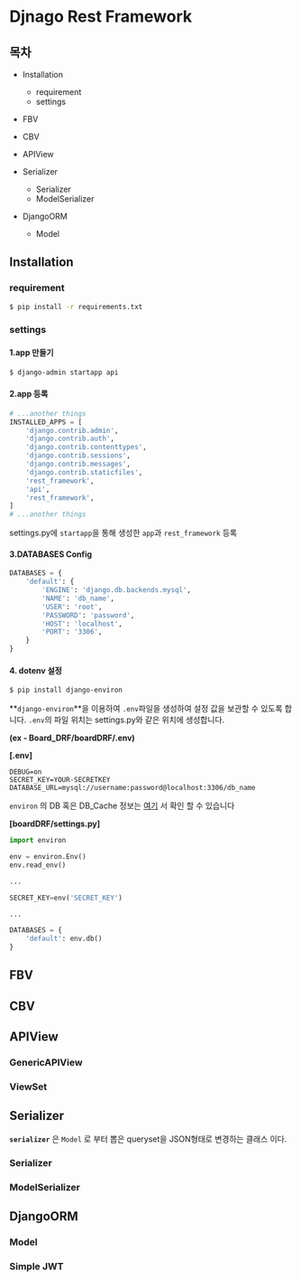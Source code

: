 # Djnago Rest Framework

## 목차
- Installation
  - requirement
  - settings
- FBV
  
- CBV

- APIView
  
- Serializer
    - Serializer
    - ModelSerializer
- DjangoORM
    - Model
  
## Installation

### requirement
```bash
$ pip install -r requirements.txt
```
### settings

#### 1.app 만들기
```bash
$ django-admin startapp api
```
#### 2.app 등록
```python
# ...another things
INSTALLED_APPS = [
    'django.contrib.admin',
    'django.contrib.auth',
    'django.contrib.contenttypes',
    'django.contrib.sessions',
    'django.contrib.messages',
    'django.contrib.staticfiles',
    'rest_framework',
    'api',
    'rest_framework',
]
# ...another things
```
settings.py에 `startapp`을 통해 생성한 `app`과 `rest_framework` 등록

#### 3.DATABASES Config

```python
DATABASES = {
    'default': {
        'ENGINE': 'django.db.backends.mysql',
        'NAME': 'db_name',
        'USER': 'root',
        'PASSWORD': 'password',
        'HOST': 'localhost',
        'PORT': '3306',
    }
}
```

#### 4. dotenv 설정

```bash
$ pip install django-environ 
```
**`django-environ`**을 이용하여 `.env`파일을 생성하여 설정 값을 보관할 수 있도록 합니다. `.env`의 파일 위치는 settings.py와 같은 위치에 생성합니다.

**(ex - Board_DRF/boardDRF/.env)**

**[.env]**
```dotenv
DEBUG=on
SECRET_KEY=YOUR-SECRETKEY
DATABASE_URL=mysql://username:password@localhost:3306/db_name
```

`environ` 의 DB 혹은 DB_Cache 정보는 [여기](https://github.com/joke2k/django-environ) 서 확인 할 수 있습니다

**[boardDRF/settings.py]**
```python
import environ

env = environ.Env()
env.read_env()

...

SECRET_KEY=env('SECRET_KEY')

...

DATABASES = {
    'default': env.db()
}
```

## FBV

## CBV

## APIView

### GenericAPIView

### ViewSet

## Serializer
**`serializer`** 은 `Model` 로 부터 뽑은 queryset을 JSON형태로 변경하는 클래스 이다.


### Serializer

### ModelSerializer

## DjangoORM

### Model

### Simple JWT
